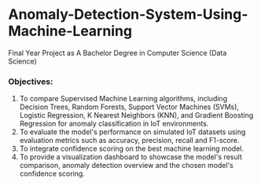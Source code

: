 # Anomaly-Detection-System-Using-Machine-Learning
Final Year Project as A Bachelor Degree in Computer Science (Data Science)
### Objectives:
1. To compare Supervised Machine Learning algorithms, including Decision Trees, 
Random Forests, Support Vector Machines (SVMs), Logistic Regression, K
Nearest Neighbors (KNN), and Gradient Boosting Regression for anomaly 
classification in IoT environments. 
2. To evaluate the model's performance on simulated IoT datasets using evaluation 
metrics such as accuracy, precision, recall and F1-score. 
3. To integrate confidence scoring on the best machine learning model. 
4. To provide a visualization dashboard to showcase the model's result comparison, 
anomaly detection overview and the chosen model's confidence scoring. 

